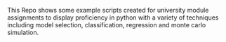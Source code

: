 This Repo shows some example scripts created for university module assignments to display proficiency in python with a variety of techniques including model selection, classification, regression and monte carlo simulation. 
